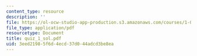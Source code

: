 ```yaml
---
content_type: resource
description: ''
file: https://ol-ocw-studio-app-production.s3.amazonaws.com/courses/1-051-structural-engineering-design-fall-2003/3eed21985f6d4ecd37d044adcd3be8ea_quiz_1_sol.pdf
file_type: application/pdf
resourcetype: Document
title: quiz_1_sol.pdf
uid: 3eed2198-5f6d-4ecd-37d0-44adcd3be8ea
---
```

